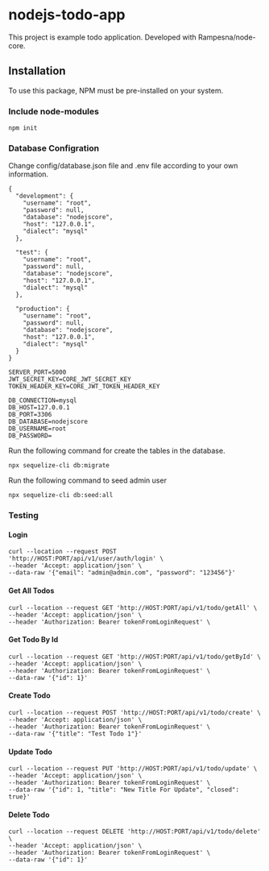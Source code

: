 # nodejs-todo-app

This project is example todo application. Developed with Rampesna/node-core.

## Installation

To use this package, NPM must be pre-installed on your system.

### Include node-modules

```shell
npm init
```

### Database Configration

Change config/database.json file and .env file according to your own information.

```shell
{
  "development": {
    "username": "root",
    "password": null,
    "database": "nodejscore",
    "host": "127.0.0.1",
    "dialect": "mysql"
  },

  "test": {
    "username": "root",
    "password": null,
    "database": "nodejscore",
    "host": "127.0.0.1",
    "dialect": "mysql"
  },

  "production": {
    "username": "root",
    "password": null,
    "database": "nodejscore",
    "host": "127.0.0.1",
    "dialect": "mysql"
  }
}
```

```shell
SERVER_PORT=5000
JWT_SECRET_KEY=CORE_JWT_SECRET_KEY
TOKEN_HEADER_KEY=CORE_JWT_TOKEN_HEADER_KEY

DB_CONNECTION=mysql
DB_HOST=127.0.0.1
DB_PORT=3306
DB_DATABASE=nodejscore
DB_USERNAME=root
DB_PASSWORD=
```

Run the following command for create the tables in the database.

```shell
npx sequelize-cli db:migrate
```

Run the following command to seed admin user

```shell
npx sequelize-cli db:seed:all
```

### Testing

#### Login

```shell
curl --location --request POST 'http://HOST:PORT/api/v1/user/auth/login' \
--header 'Accept: application/json' \
--data-raw '{"email": "admin@admin.com", "password": "123456"}'
```

#### Get All Todos

```shell
curl --location --request GET 'http://HOST:PORT/api/v1/todo/getAll' \
--header 'Accept: application/json' \
--header 'Authorization: Bearer tokenFromLoginRequest' \
```

#### Get Todo By Id

```shell
curl --location --request GET 'http://HOST:PORT/api/v1/todo/getById' \
--header 'Accept: application/json' \
--header 'Authorization: Bearer tokenFromLoginRequest' \
--data-raw '{"id": 1}'
```

#### Create Todo

```shell
curl --location --request POST 'http://HOST:PORT/api/v1/todo/create' \
--header 'Accept: application/json' \
--header 'Authorization: Bearer tokenFromLoginRequest' \
--data-raw '{"title": "Test Todo 1"}'
```

#### Update Todo

```shell
curl --location --request PUT 'http://HOST:PORT/api/v1/todo/update' \
--header 'Accept: application/json' \
--header 'Authorization: Bearer tokenFromLoginRequest' \
--data-raw '{"id": 1, "title": "New Title For Update", "closed": true}'
```

#### Delete Todo

```shell
curl --location --request DELETE 'http://HOST:PORT/api/v1/todo/delete' \
--header 'Accept: application/json' \
--header 'Authorization: Bearer tokenFromLoginRequest' \
--data-raw '{"id": 1}'
```
